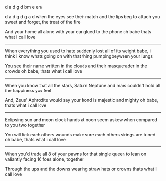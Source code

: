 d                       a
d                   g
d                bm
e       em

d                     a
d                      g
d
g         a        d
when the eyes see their match
and the lips beg to attach
you sweet and forget, the treat
of the fire

And your home all alone
with your ear glued to the phone
oh babe
thats what i call love

----

When everything you used to hate
suddenly lost all of its weight
babe, i think i know whats going on with that thing pumpingbeyween your lungs 

You see their name written in the clouds
and their masquerader in the crowds
oh babe,
thats what i call love

---

When you know that all the stars,
Saturn Neptune and mars
couldn't hold all the happiness you feel

And, Zeus' Aphrodite would say
your bond is majestic and mighty
oh babe,
thats what i call love

---

Eclipsing sun and moon
clock hands at noon
seem askew when compared to you two together

You will lick each others wounds
make sure each others strings are tuned
oh babe,
thats what i call love

---

When you'd trade all 8 of your pawns
for that single queen to lean on
valiantly facing 16 foes alone, together

Through the ups and the downs
wearing straw hats or crowns
thats what I call love


